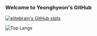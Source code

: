 ### Welcome to Yeonghyeon's GitHub

<!--
**elitebrain/elitebrain** is a ✨ _special_ ✨ repository because its `README.md` (this file) appears on your GitHub profile.

Here are some ideas to get you started:

- 🔭 I’m currently working on ...
- 🌱 I’m currently learning ...
- 👯 I’m looking to collaborate on ...
- 🤔 I’m looking for help with ...
- 💬 Ask me about ...
- 📫 How to reach me: ...
- 😄 Pronouns: ...
- ⚡ Fun fact: ...
-->

<!--
![](./profile-3d-contrib/profile-gitblock.svg)
-->

<!--
![elitebrain's GitHub stats](https://github-readme-stats.vercel.app/api?username=elitebrain&include_all_commits=true&count_private=true&theme=vue&show_icons=true&hide=stars,prs)
-->
[![elitebrain's GitHub stats](https://github-readme-stats.vercel.app/api?username=elitebrain&hide=stars&count_private=true&show_icons=true&theme=vue)](https://github.com/elitebrain/github-readme-stats)


![Top Langs](https://github-readme-stats.vercel.app/api/top-langs/?username=elitebrain&layout=compact&theme=vue)
